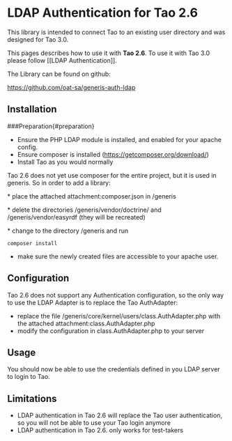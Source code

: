 <!--
parent:
    title: LDAP_Authentication
author:
    - 'Joel Bout'
created_at: '2015-03-30 14:18:33'
updated_at: '2015-03-30 14:18:33'
tags:
    - 'LDAP Authentication'
-->

LDAP Authentication for Tao 2.6
===============================

This library is intended to connect Tao to an existing user directory and was designed for Tao 3.0.

This pages describes how to use it with **Tao 2.6**. To use it with Tao 3.0 please follow [[LDAP Authentication]].

The Library can be found on github:

https://github.com/oat-sa/generis-auth-ldap

Installation
------------

###Preparation{#preparation}

-   Ensure the PHP LDAP module is installed, and enabled for your apache config.
-   Ensure composer is installed (https://getcomposer.org/download/)
-   Install Tao as you would normally

Tao 2.6 does not yet use composer for the entire project, but it is used in generis. So in order to add a library:

\* place the attached attachment:composer.json in /generis

\* delete the directories /generis/vendor/doctrine/ and /generis/vendor/easyrdf (they will be recreated)

\* change to the directory /generis and run

    composer install

-   make sure the newly created files are accessible to your apache user.

Configuration
-------------

Tao 2.6 does not support any Authentication configuration, so the only way to use the LDAP Adapter is to replace the Tao AuthAdapter:

-   replace the file /generis/core/kernel/users/class.AuthAdapter.php with the attached attachment:class.AuthAdapter.php
-   modify the configuration in class.AuthAdapter.php to your server

Usage
-----

You should now be able to use the credentials defined in you LDAP server to login to Tao.

Limitations
-----------

-   LDAP authentication in Tao 2.6 will replace the Tao user authentication, so you will not be able to use your Tao login anymore
-   LDAP authentication in Tao 2.6. only works for test-takers

